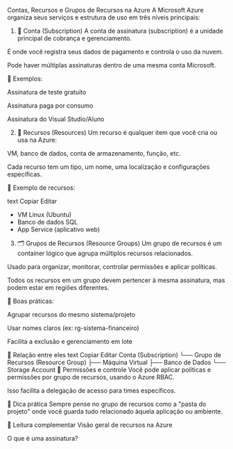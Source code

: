 Contas, Recursos e Grupos de Recursos na Azure
A Microsoft Azure organiza seus serviços e estrutura de uso em três níveis principais:

1. 👤 Conta (Subscription)
A conta de assinatura (subscription) é a unidade principal de cobrança e gerenciamento.

É onde você registra seus dados de pagamento e controla o uso da nuvem.

Pode haver múltiplas assinaturas dentro de uma mesma conta Microsoft.

🔹 Exemplos:

Assinatura de teste gratuito

Assinatura paga por consumo

Assinatura do Visual Studio/Aluno

2. 🧱 Recursos (Resources)
Um recurso é qualquer item que você cria ou usa na Azure:

VM, banco de dados, conta de armazenamento, função, etc.

Cada recurso tem um tipo, um nome, uma localização e configurações específicas.

🔸 Exemplo de recursos:

text
Copiar
Editar
- VM Linux (Ubuntu)
- Banco de dados SQL
- App Service (aplicativo web)
3. 🗂️ Grupos de Recursos (Resource Groups)
Um grupo de recursos é um container lógico que agrupa múltiplos recursos relacionados.

Usado para organizar, monitorar, controlar permissões e aplicar políticas.

Todos os recursos em um grupo devem pertencer à mesma assinatura, mas podem estar em regiões diferentes.

🔹 Boas práticas:

Agrupar recursos do mesmo sistema/projeto

Usar nomes claros (ex: rg-sistema-financeiro)

Facilita a exclusão e gerenciamento em lote

🎯 Relação entre eles
text
Copiar
Editar
Conta (Subscription)
└── Grupo de Recursos (Resource Group)
    ├── Máquina Virtual
    ├── Banco de Dados
    └── Storage Account
🔐 Permissões e controle
Você pode aplicar políticas e permissões por grupo de recursos, usando o Azure RBAC.

Isso facilita a delegação de acesso para times específicos.

🧠 Dica prática
Sempre pense no grupo de recursos como a "pasta do projeto" onde você guarda tudo relacionado àquela aplicação ou ambiente.

🔗 Leitura complementar
Visão geral de recursos na Azure

O que é uma assinatura?

